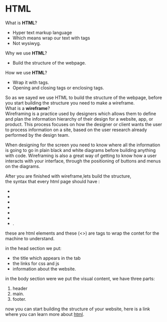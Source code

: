# HTML
What is **HTML**?
- Hyper text markup language 
- Which means wrap our text with tags 
- Not wysiwyg. 

Why we use **HTML**?
- Build the structure of the webpage. 

How we use **HTML**?
- Wrap it with tags.  
- Opening and closing tags or enclosing tags. 

So as we sayed we use HTML to build the structure of the webpage, before you start building the structure you need to make a wireframe.  
What is a **wireframe**?  
Wireframing is a practice used by designers which allows them to define and plan the information hierarchy of their design for a website, app, or product. This process focuses on how the designer or client wants the user to process information on a site, based on the user research already performed by the design team.

When designing for the screen you need to know where all the information is going to go in plain black and white diagrams before building anything with code. Wireframing is also a great way of getting to know how a user interacts with your interface, through the positioning of buttons and menus on the diagrams.

After you are finished with wireframe,lets build the structure,   
the syntax that every html page should have :  
- <!DOCTYPE html>
- <head>
- <title></title>
- </head>
- <body>  
- </body>
- </html>. 

these are html elements and these (<>) are tags to wrap the contet for the machine to understand. 

in the head section we put:  
- the title which appears in the tab
- the links for css and js 
- information about the website. 

in the body section were we put the visual content,  we have three parts:  
1. header  
2. main.  
3. footer. 

now you can start building the structure of your website, here is a link where you can learn more about [html](https://www.w3schools.com/html/default.asp).